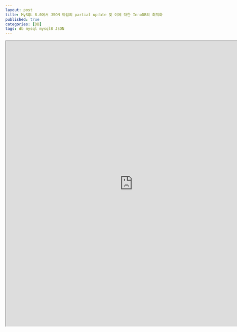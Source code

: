 ```yaml
---
layout: post
title: MySQL 8.0에서 JSON 타입의 partial update 및 이에 대한 InnoDB의 최적화
published: true
categories: [DB]
tags: db mysql mysql8 JSON
---
```

<iframe width="800" height="900" src="https://docs.google.com/document/d/e/2PACX-1vTiOLd6OkQ0fepDt2jJCy61HrVabdqQAboQ_yQBGJTkiA5uXoXg8vE6nBwboQcJMXc-bur1TYfEr3MW/pub?embedded=true"></iframe>     
   